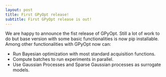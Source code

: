 ```yaml
---
layout: post
title: First GPyOpt release!
subtitle: First GPyOpt release is out!
---
```


We are happy to announce the fist release of GPyOpt. Still a lot of work to do but base version with some basic functionalities is now pip installable. Among other functionalities with GPyOpt now can:

- Run Bayesian optimization with most standard acquisition functions.
- Compute batches to run experiments in parallel.
- Use Gaussian Processes and Sparse Gaussian processes as surrogate models.
